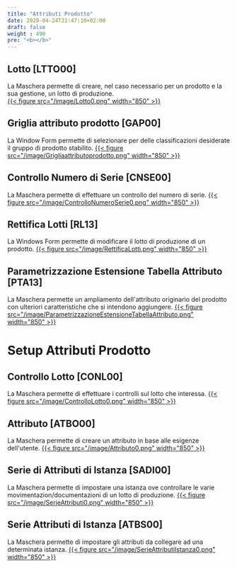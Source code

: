```yaml
---
title: "Attributi Prodotto"
date: 2020-04-24T22:47:10+02:00
draft: false
weight : 490
pre: "<b></b>"
---
```


## Lotto [LTTO00]
La Maschera permette di creare, nel caso necessario per un prodotto e la sua gestione, un lotto di produzione.  
[{{< figure src="/image/Lotto0.png"  width="850"  >}}](/image/Lotto0.png)

## Griglia attributo prodotto [GAP00]
La Window Form permette di selezionare per delle classificazioni desiderate il gruppo di prodotto stabilito.
[{{< figure src="/image/Grigliaattributoprodotto.png"  width="850"  >}}](/image/Grigliaattributoprodotto.png)

## Controllo Numero di Serie [CNSE00]
La Maschera permette di effettuare un controllo del numero di serie.
[{{< figure src="/image/ControlloNumeroSerie0.png"  width="850"  >}}](/image/ControlloNumeroSerie0.png)

## Rettifica Lotti [RL13]
La Windows Form permette di modificare il lotto di produzione di un prodotto.
[{{< figure src="/image/RettificaLotti.png"  width="850"  >}}](/image/RettificaLotti.png)

## Parametrizzazione Estensione Tabella Attributo [PTA13]
La Maschera permette un ampliamento dell'attributo originario del prodotto con ulteriori caratteristiche che si intendono aggiungere.
[{{< figure src="/image/ParametrizzazioneEstensioneTabellaAttributo.png"  width="850"  >}}](/image/ParametrizzazioneEstensioneTabellaAttributo.png)

# Setup Attributi Prodotto

## Controllo Lotto [CONL00]
La Maschera permette di effettuare i controlli sul lotto che interessa.
[{{< figure src="/image/ControlloLotto0.png"  width="850"  >}}](/image/ControlloLotto0.png)

## Attributo [ATBO00]
La Maschera permette di creare un attributo in base alle esigenze dell'utente.
[{{< figure src="/image/Attributo0.png"  width="850"  >}}](/image/Attributo0.png)

## Serie di Attributi di Istanza [SADI00]
La Maschera permette di impostare una istanza ove controllare le varie movimentazion/documentazioni di un lotto di produzione.
[{{< figure src="/image/SerieAttributi0.png"  width="850"  >}}](/image/SerieAttributi0.png)

## Serie Attributi di Istanza [ATBS00]
La Maschera permette di impostare gli attributi da collegare ad una determinata istanza.
[{{< figure src="/image/SerieAttributiIstanza0.png"  width="850"  >}}](/image/SerieAttributiIstanza0.png)

